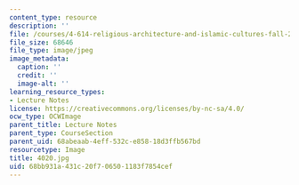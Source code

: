 ```yaml
---
content_type: resource
description: ''
file: /courses/4-614-religious-architecture-and-islamic-cultures-fall-2002/68bb931a431c20f706501183f7854cef_4020.jpg
file_size: 68646
file_type: image/jpeg
image_metadata:
  caption: ''
  credit: ''
  image-alt: ''
learning_resource_types:
- Lecture Notes
license: https://creativecommons.org/licenses/by-nc-sa/4.0/
ocw_type: OCWImage
parent_title: Lecture Notes
parent_type: CourseSection
parent_uid: 68abeaab-4eff-532c-e858-18d3ffb567bd
resourcetype: Image
title: 4020.jpg
uid: 68bb931a-431c-20f7-0650-1183f7854cef
---
```

